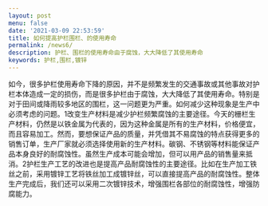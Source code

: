 ```yaml
---
layout: post
menu: false
date: '2021-03-09 22:53:59'
title: 如何提高护栏围栏、的使用寿命
permalink: /news6/
description: 护栏、围栏的使用寿命由于腐蚀，大大降低了其使用寿命
keywords: 护栏,围栏,镀锌
---
```

如今，很多护栏使用寿命下降的原因，并不是频繁发生的交通事故或其他事故对护栏本体造成一定的损伤，而是很多护栏由于腐蚀，大大降低了其使用寿命。特别是对于田间或降雨较多地区的围栏，这一问题更为严重。如何减少这种现象是生产中必须考虑的问题。1改变生产材料是减少护栏频繁腐蚀的主要途径。今天的栅栏生产材料，仍然是以铁金属为代表的，因为这种金属是所有的生产材料，价格便宜，而且容易加工。然而，要想保证产品的质量，并凭借其不易腐蚀的特点获得更多的销售订单，生产厂家就必须选择使用新的生产材料。碳钢、不锈钢等材料能保证产品本身良好的耐腐蚀性。虽然生产成本可能会增加，但可以用产品的销售量来抵消。2护栏生产工艺的改进也是提高产品耐腐蚀性的主要途径。比如在生产加工铁丝之前，采用镀锌工艺将铁丝加工成镀锌丝，可以直接提高产品的耐腐蚀性。整体生产完成后，我们还可以采用二次镀锌技术，增强围栏各部位的耐腐蚀性，增强防腐能力。